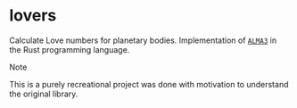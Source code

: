 # lovers

Calculate Love numbers for planetary bodies. Implementation of [`ALMA3`](https://github.com/danielemelini/ALMA3) in the Rust programming language.

> [!NOTE]  
> This is a purely recreational project was done with motivation to understand the original library.

